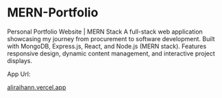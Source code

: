 ﻿# MERN-Portfolio
Personal Portfolio Website | MERN Stack A full-stack web application showcasing my journey from procurement to software development. Built with MongoDB, Express.js, React, and Node.js (MERN stack). Features responsive design, dynamic content management, and interactive project displays.

App Url: 

[aliraihann.vercel.app](https://aliraihann.vercel.app/)
